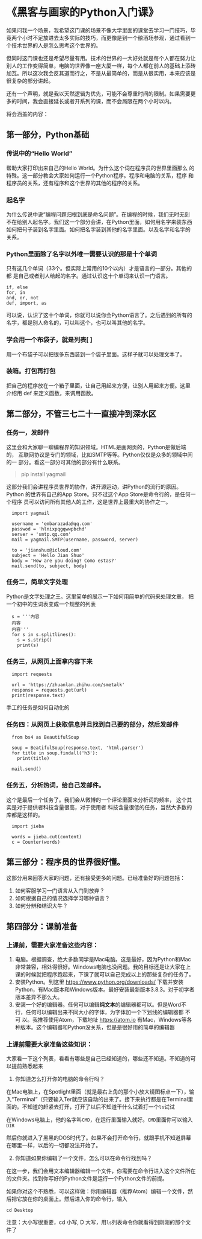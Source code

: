 # 《黑客与画家的Python入门课》

如果问我一个场景，我希望这门课的场景不像大学里面的课堂去学习一门技巧，毕竟两个小时不足放进去太多实际的技巧，而更像是到一个酿酒场参观，通过看到一个技术世界的人是怎么思考这个世界的。

但同时这门课也还是希望尽量有用。技术的世界的一大好处就是每个人都在努力让别人的工作变得简单，电脑的世界像一座大厦一样，每个人都在前人的基础上添砖加瓦。所以这次我会反其道而行之，不是从最简单的，而是从很实用，本来应该是很复杂的部分讲起。

还有一个声明，就是我以天然逻辑为优先，可能不会尊重时间的限制。如果需要更多的时间，我会直接延长或者开系列的课，而不会局限在两个小时以内。

将会涵盖的内容：

## 第一部分，Python基础

### 传说中的“Hello World”

帮助大家打印出来自己的Hello World。为什么这个词在程序员的世界里面那么
的特殊。这一部分教会大家如何运行一个Python程序。程序和电脑的关系，程序
和程序员的关系，还有程序和这个世界的其他的程序的关系。

### 起名字

为什么传说中说“编程问题归根到底是命名问题”。在编程的时候，我们无时无刻
不在给别人起名字。我们这一个部分会讲，在Python里面，如何用名字来装东西
如何把句子装到名字里面。如何把名字装到其他的名字里面。以及名字和名字的
关系。

### Python里面除了名字以外唯一需要认识的那是十个单词

只有这几个单词（33个。但实际上常用的10个以内）才是语言的一部分。其他的都
是自己或者别人给起的名字。通过认识这十个单词来认识一门语言。
```
if, else
for, in
and, or, not
def, import, as
```
可以说，认识了这十个单词，你就可以说你会Python语言了。之后遇到的所有的
名字，都是别人命名的，可以叫这个，也可以叫其他的名字。

### 学会用一个布袋子，就是列表[ ]

用一个布袋子可以把很多东西装到一个袋子里面。这样子就可以处理文本了。


### 装箱。打包再打包

把自己的程序放在一个箱子里面，让自己用起来方便，让别人用起来方便。这里
介绍用 def 来定义函数，来调用函数。

## 第二部分，不管三七二十一直接冲到深水区

### 任务一，发邮件

这里会和大家聊一聊编程界的知识领域。HTML是画网页的，Python是做后端的，
互联网协议是专门的领域，比如SMTP等等。Python仅仅是众多的领域中间的一
部分。看这一部分可其他的部分有什么联系。

> pip install yagmail

这部分我们会讲程序员世界的协作，讲开源运动，讲Python的流行的原因。Python
的世界有自己的App Store。只不过这个App Store是命令行的，是任何一个程序
员可以访问所有其他人的工作，这是世界上最重大的协作之一。
```
  import yagmail

  username = 'embarazada@qq.com'
  passwod = 'hlnixpqgqwwpbchd'
  server = 'smtp.qq.com'
  mail = yagmail.SMTP(username, password, server)

  to = 'jianshuo@icloud.com'
  subject = 'Hello Jian Shuo'
  body = 'How are you doing? Como estas?'
  mail.send(to, subject, body)
```
### 任务二，简单文字处理

Python是文字处理之王。这里简单的展示一下如何用简单的代码来处理文章，
把一个初中的生词表变成一个规整的列表
```
  s = '''内容
  内容
  内容'''
  for s in s.splitlines():
    s = s.strip()
    print(s)
```
### 任务三，从网页上面拿内容下来
```
  import requests

  url = 'https://zhuanlan.zhihu.com/smetalk'
  response = requests.get(url)
  print(response.text)
```
  手工的任务是如何自动化的

### 任务四：从网页上获取信息并且找到自己要的部分，然后发邮件
```
  from bs4 as BeautifulSoup

  soup = BeatifulSoup(response.text, 'html.parser')
  for title in soup.findall('h3'):
    print(title)

  mail.send()
```

### 任务五，分析热词，给自己发邮件。

  这个是最后一个任务了。我们会从微博的一个评论里面来分析词的频率，
  这个其实是对于提供者科技含量很高，对于使用者
  科技含量很低的任务，当然大多数的库都是这样的。
```
  import jieba

  words = jieba.cut(content)
  c = Counter(words)
```
## 第三部分：程序员的世界很好懂。

这部分用来回答大家的问题，还有接受更多的问题。已经准备好的问题包括：
1. 如何客服学习一门语言从入门到放弃？
1. 如何根据自己的情况选择学习哪种语言？
1. 如何分辨和结识大牛？

## 第四部分：课前准备

### 上课前，需要大家准备这些内容：

1. 电脑。根据调查，绝大多数同学是Mac电脑。这是最好，因为Python和Mac非常兼容，相处得很好。Windows电脑也没问题。我的目标还是让大家在上课的时候就把程序跑起来，下课了就可以自己完成以上的那些复杂的任务了。
2. 安装Python。到这里 https://www.python.org/downloads/ 下载并安装Python，有Mac版本和Windows版本。最好安装最新版本3.8.3。对于初学者版本差异不那么大。
3. 安装一个好的编辑器。任何可以编辑**纯文本**的编辑器都可以。但是Word不行，任何可以编辑出来不同大小的字体，为字体加一个下划线的编辑器都 不 可 以。我推荐使用Atom，下载地址 https://atom.io 有Mac，Windows等各种版本。这个编辑器和Python没关系，但是是很好用的简单的编辑器

### 上课前需要大家准备这些知识：
大家看一下这个列表，看看有哪些是自己已经知道的，哪些还不知道。不知道的可以提前熟悉起来

1. 你知道怎么打开你的电脑的命令行吗？

在Mac电脑上，在Spotlight里面（就是最右上角的那个小放大镜图标点一下），输入“Terminal”（只要输入Ter就应该自动的出来了。接下来执行都是在Terminal里面的。不知道的赶紧去打开，打开了以后不知道干什么试着打一个`ls`试试

在Windows电脑上，他的名字叫`CMD`，在运行里面输入就好。`CMD`里面你可以输入`DIR`

然后你就进入了黑黑的DOS时代了。如果不会打开命令行，就跟手机不知道屏幕在哪里一样，以后的一切都没法开始了。

2. 你知道如果你编辑了一个文件，怎么可以在命令行找到吗？

在这一步，我们会用文本编辑器编辑一个文件，你需要在命令行进入这个文件所在的文件夹。找到你写好的Python文件是运行一个Python文件的前提。

如果你对这个不熟悉，可以这样做：你用编辑器（推荐Atom）编辑一个文件，然后把它放在你的桌面上。然后进入你的命令行，输入
```
cd Desktop
```
注意：大小写很重要，cd 小写, D 大写，用`ls`列表命令你就看得到刚刚的那个文件了
